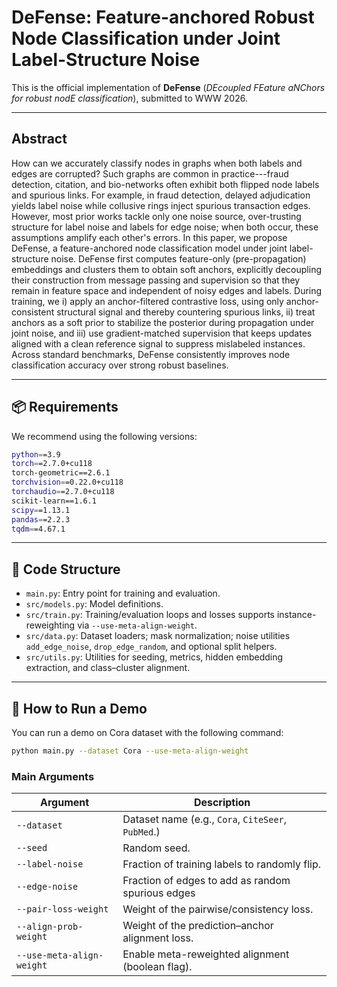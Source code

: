# DeFense: Feature-anchored Robust Node Classification under Joint Label-Structure Noise

This is the official implementation of **DeFense** (*DEcoupled FEature aNChors for robust nodE classification*), submitted to WWW 2026.

---
## Abstract
How can we accurately classify nodes in graphs when both labels and edges are corrupted?
Such graphs are common in practice---fraud detection, citation, and bio-networks often exhibit both flipped node labels and spurious links.
For example, in fraud detection, delayed adjudication yields label noise while collusive rings inject spurious transaction edges.
However, most prior works tackle only one noise source, over-trusting structure for label noise and labels for edge noise; when both occur, these assumptions amplify each other's errors.
In this paper, we propose DeFense, a feature-anchored node classification model under joint label-structure noise.
DeFense first computes feature-only (pre-propagation) embeddings and clusters them to obtain soft anchors, explicitly decoupling their construction from message passing and supervision so that they remain in feature space and independent of noisy edges and labels.
During training, we i) apply an anchor-filtered contrastive loss, using only anchor-consistent structural signal and thereby countering spurious links,
ii) treat anchors as a soft prior to stabilize the posterior during propagation under joint noise,
and iii) use gradient-matched supervision that keeps updates aligned with a clean reference signal to suppress mislabeled instances.
Across standard benchmarks, DeFense consistently improves node classification accuracy over strong robust baselines.

---

## 📦 Requirements

We recommend using the following versions:

```bash
python==3.9
torch==2.7.0+cu118
torch-geometric==2.6.1
torchvision==0.22.0+cu118
torchaudio==2.7.0+cu118
scikit-learn==1.6.1
scipy==1.13.1
pandas==2.2.3
tqdm==4.67.1
```

---

## 📁 Code Structure

* `main.py`: Entry point for training and evaluation.
* `src/models.py`: Model definitions.
* `src/train.py`: Training/evaluation loops and losses supports instance-reweighting via `--use-meta-align-weight`.
* `src/data.py`: Dataset loaders; mask normalization; noise utilities `add_edge_noise`, `drop_edge_random`, and optional split helpers.
* `src/utils.py`: Utilities for seeding, metrics, hidden embedding extraction, and class–cluster alignment.

---

## 🧪 How to Run a Demo

You can run a demo on Cora dataset with the following command:

```bash
python main.py --dataset Cora --use-meta-align-weight
```

### Main Arguments

| Argument                  | Description                                        |
| ------------------------- |----------------------------------------------------|
| `--dataset`               | Dataset name (e.g., `Cora`, `CiteSeer`, `PubMed`.) |
| `--seed`                  | Random seed.                                       |
| `--label-noise`           | Fraction of training labels to randomly flip.      |
| `--edge-noise`            | Fraction of edges to add as random spurious edges  |
| `--pair-loss-weight`      | Weight of the pairwise/consistency loss.           |
| `--align-prob-weight`     | Weight of the prediction–anchor alignment loss.    |
| `--use-meta-align-weight` | Enable meta-reweighted alignment (boolean flag).   |
